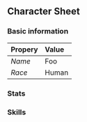 ## Character Sheet

### Basic information

| Propery| Value|
|--------|:-------|
| *Name* |   Foo   |
| *Race* | Human  |

### Stats



### Skills

